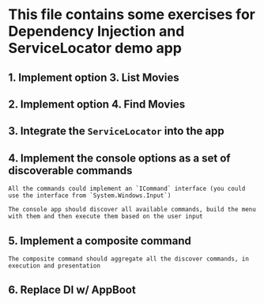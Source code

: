 ﻿# This file contains some exercises for Dependency Injection and ServiceLocator demo app

## 1. Implement option 3. List Movies

## 2. Implement option 4. Find Movies

## 3. Integrate the `ServiceLocator` into the app

## 4. Implement the console options as a set of discoverable commands
	
	All the commands could implement an `ICommand` interface (you could use the interface from `System.Windows.Input`)

	The console app should discover all available commands, build the menu with them and then execute them based on the user input

## 5. Implement a composite command
	
	The composite command should aggregate all the discover commands, in execution and presentation

## 6. Replace DI w/ AppBoot
